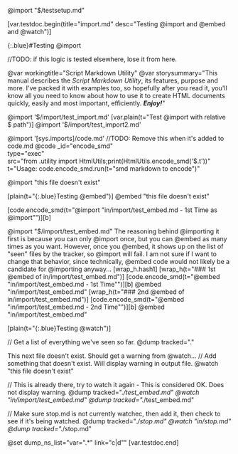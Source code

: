 @import "$/testsetup.md"

[var.testdoc.begin(title="import.md" desc="Testing @import and @embed and @watch")]

{:.blue}#Testing @import

//TODO: if this logic is tested elsewhere, lose it from here.

@var workingtitle="Script&#32;Markdown&#32;Utility"
@var storysummary="This manual describes the *Script Markdown Utility*, its features, purpose and more. I've packed it with examples too, so hopefully after you read it, you'll know all you need to know about how to use it to create HTML documents quickly, easily and most important, efficiently. ***Enjoy!***"

@import '$/import/test_import.md'
[var.plain(t="Test @import with relative $ path")]
@import '$/import/test_import2.md'

@import '[sys.imports]/code.md'
//TODO: Remove this when it's added to code.md
@code _id="encode_smd"\
      type="exec"\
      src="from .utility import HtmlUtils;print(HtmlUtils.encode_smd('$.t'))"\
      t="Usage: code.encode_smd.run(t=\"smd markdown to encode\")"

@import "this file doesn't exist"


[plain(t="{:.blue}Testing @embed")]
@embed "this file doesn't exist"

[code.encode_smd(t="@import \"in/import/test_embed.md - 1st Time as @import\"")][b]

@import "$/import/test_embed.md"
The reasoning behind @importing it first is because you can only @import once, but you can @embed as many times as you want. However, once you @embed, it shows up on the list of "seen" files by the tracker, so @import will fail. I am not sure if I want to change that behavior, since technically, @embed code would not likely be a candidate for @importing anyway...
[wrap_h.hash1]
[wrap_h(t="### 1st @embed of in/import/test_embed.md")]
[code.encode_smd(t="@embed \"in/import/test_embed.md - 1st Time\"")][b]
@embed "in/import/test_embed.md"
[wrap_h(t="### 2nd @embed of in/import/test_embed.md")]
[code.encode_smd(t="@embed \"in/import/test_embed.md - 2nd Time\"")][b]
@embed "in/import/test_embed.md"

[plain(t="{:.blue}Testing @watch")]

// Get a list of everything we've seen so far.
@dump tracked="."

This next file doesn't exist. Should get a warning from @watch...
// Add something that doesn't exist. Will display warning in output file.
@watch "this file doesn't exist"

// This is already there, try to watch it again - This is considered OK. Does not display warning.
@dump tracked=".*/test_embed.md"
@watch "in/import/test_embed.md"
@dump tracked=".*/test_embed.md"

// Make sure stop.md is not currently watchec, then add it, then check to see if it's being watched.
@dump tracked=".*/stop.md"
@watch "in/stop.md"
@dump tracked=".*/stop.md"

@set dump_ns_list="var=\".*\" link=\"c|d\""
[var.testdoc.end]
